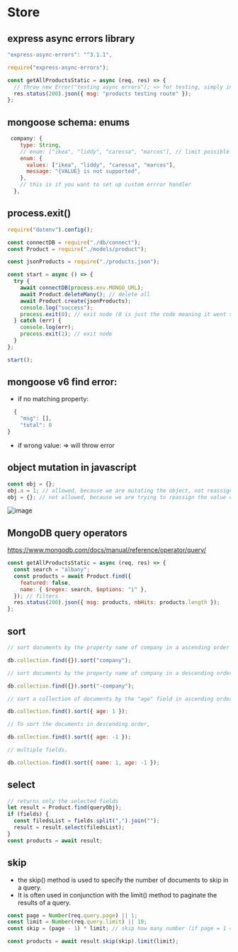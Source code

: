 # Store

## express async errors library

```js
"express-async-errors": "^3.1.1",

require("express-async-errors");

const getAllProductsStatic = async (req, res) => {
  // throw new Error("testing async errors"); => for testing, simply invoking the library does the custom error for you
  res.status(200).json({ msg: "products testing route" });
};
```

## mongoose schema: enums

```js
 company: {
    type: String,
    // enum: ["ikea", "liddy", "caressa", "marcos"], // limit possible options for this property
    enum: {
      values: ["ikea", "liddy", "caressa", "marcos"],
      message: "{VALUE} is not supported",
    },
    // this is if you want to set up custom errror handler
  },
```

## process.exit()

```js
require("dotenv").config();

const connectDB = require("./db/connect");
const Product = require("./models/product");

const jsonProducts = require("./products.json");

const start = async () => {
  try {
    await connectDB(process.env.MONGO_URL);
    await Product.deleteMany(); // delete all
    await Product.create(jsonProducts);
    console.log("success");
    process.exit(0); // exit node (0 is just the code meaning it went successful)
  } catch (err) {
    console.log(err);
    process.exit(1); // exit node
  }
};

start();
```

## mongoose v6 find error:

- if no matching property:

```js
  {
    "msg": [],
    "total": 0
}
```

- if wrong value: => will throw error

## object mutation in javascript

```js
const obj = {};
obj.a = 1; // allowed, because we are mutating the object, not reassigning the value of the `obj` variable
obj = {}; // not allowed, because we are trying to reassign the value of the `obj` variable
```

![image](https://user-images.githubusercontent.com/102004753/209632807-2a06bc4d-abd5-45b9-a3fa-ed7875f0152c.png)

## MongoDB query operators

https://www.mongodb.com/docs/manual/reference/operator/query/

```js
const getAllProductsStatic = async (req, res) => {
  const search = "albany";
  const products = await Product.find({
    featured: false,
    name: { $regex: search, $options: "i" },
  }); // filters
  res.status(200).json({ msg: products, nbHits: products.length });
};
```

## sort

```js
// sort documents by the property name of company in a ascending order

db.collection.find({}).sort("company");

// sort documents by the property name of company in a descending order

db.collection.find({}).sort("-company");

// sort a collection of documents by the "age" field in ascending order:

db.collection.find().sort({ age: 1 });

// To sort the documents in descending order,

db.collection.find().sort({ age: -1 });

// multiple fields.

db.collection.find().sort({ name: 1, age: -1 });
```

## select

```js
// returns only the selected fields
let result = Product.find(queryObj);
if (fields) {
  const filedsList = fields.split(",").join("");
  result = result.select(filedsList);
}
const products = await result;
```

## skip

- the skip() method is used to specify the number of documents to skip in a query.
- It is often used in conjunction with the limit() method to paginate the results of a query.

```js
const page = Number(req.query.page) || 1;
const limit = Number(req.query.limit) || 10;
const skip = (page - 1) * limit; // skip how many number (if page = 1 => skip 0), if page = 2 => skip 10

const products = await result.skip(skip).limit(limit);
```
